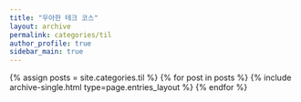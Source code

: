 ```yaml
---
title: "우아한 테크 코스"
layout: archive
permalink: categories/til
author_profile: true
sidebar_main: true
---
```



{% assign posts = site.categories.til %}
{% for post in posts %} {% include archive-single.html type=page.entries_layout %} {% endfor %}